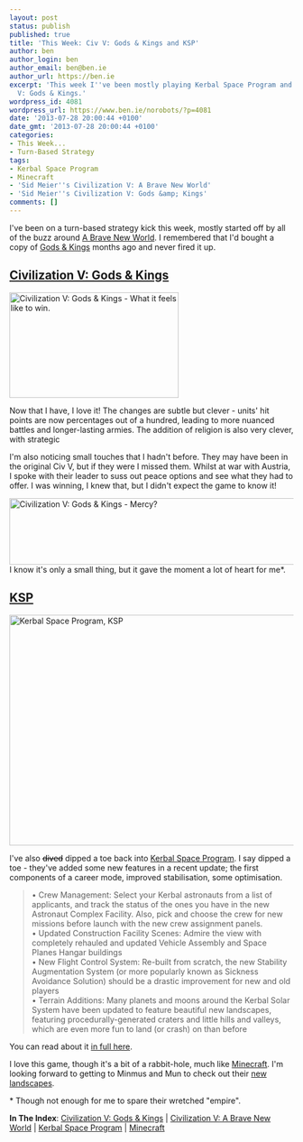 ```yaml
---
layout: post
status: publish
published: true
title: 'This Week: Civ V: Gods & Kings and KSP'
author: ben
author_login: ben
author_email: ben@ben.ie
author_url: https://ben.ie
excerpt: 'This week I''ve been mostly playing Kerbal Space Program and Civilization
  V: Gods & Kings.'
wordpress_id: 4081
wordpress_url: https://www.ben.ie/norobots/?p=4081
date: '2013-07-28 20:00:44 +0100'
date_gmt: '2013-07-28 20:00:44 +0100'
categories:
- This Week...
- Turn-Based Strategy
tags:
- Kerbal Space Program
- Minecraft
- 'Sid Meier''s Civilization V: A Brave New World'
- 'Sid Meier''s Civilization V: Gods &amp; Kings'
comments: []
---
```

<p>I've been on a turn-based strategy kick this week, mostly started off by all of the buzz around <a href="https://www.civilization5.com/bravenewworld/" target="_blank">A Brave New World</a>. I remembered that I'd bought a copy of <a href="https://www.civilization5.com/godsandkings/us/info.php" target="_blank">Gods &amp; Kings</a> months ago and never fired it up.</p>
<p><!--more--></p>
<h2><a href="https://www.civilization5.com/godsandkings/us/info.php" target="_blank">Civilization V: Gods &amp; Kings</a></h2>
<p><img class="alignleft size-medium wp-image-4082" alt="Civilization V: Gods &amp; Kings - What it feels like to win." src="assets/uploads/norobots/uploads/2013/07/Screen-Shot-2013-07-27-at-00.02.01.png" width="300" height="187" /></p>
<p>Now that I have, I love it! The changes are subtle but clever - units' hit points are now percentages out of a hundred, leading to more nuanced battles and longer-lasting armies. The addition of religion is also very clever, with strategic</p>
<p>I'm also noticing small touches that I hadn't before. They may have been in the original Civ V, but if they were I missed them. Whilst at war with Austria, I spoke with their leader to suss out peace options and see what they had to offer. I was winning, I knew that, but I didn't expect the game to know it!</p>
<p><img class="aligncenter size-full wp-image-4083" alt="Civilization V: Gods &amp; Kings - Mercy?" src="assets/uploads/norobots/uploads/2013/07/Screen-Shot-2013-07-27-at-00.02.011.png" width="693" height="118" />I know it's only a small thing, but it gave the moment a lot of heart for me*.</p>
<h2><a href="https://www.kerbalspaceprogram.com" target="_blank">KSP</a></h2>
<p><img class="aligncenter size-full wp-image-4084" alt="Kerbal Space Program, KSP" src="assets/uploads/norobots/uploads/2013/07/Screen-Shot-2013-07-28-at-20.55.29-e1375041517726.png" width="1273" height="409" /></p>
<p>I've also <span style="color: #000000;"><del>dived</del></span> dipped a toe back into <a href="https://www.kerbalspaceprogram.com" target="_blank">Kerbal Space Program</a>. I say dipped a toe - they've added some new features in a recent update; the first components of a career mode, improved stabilisation, some optimisation.</p>
<blockquote><p>• Crew Management: Select your Kerbal astronauts from a list of applicants, and track the status of the ones you have in the new Astronaut Complex Facility. Also, pick and choose the crew for new missions before launch with the new crew assignment panels.<br />
• Updated Construction Facility Scenes: Admire the view with completely rehauled and updated Vehicle Assembly and Space Planes Hangar buildings<br />
• New Flight Control System: Re-built from scratch, the new Stability Augmentation System (or more popularly known as Sickness Avoidance Solution) should be a drastic improvement for new and old players<br />
• Terrain Additions: Many planets and moons around the Kerbal Solar System have been updated to feature beautiful new landscapes, featuring procedurally-generated craters and little hills and valleys, which are even more fun to land (or crash) on than before</p></blockquote>
<p>You can read about it <a href="https://kerbaldevteam.tumblr.com/post/56459591281/kerbal-space-program-0-21-1-update-patch-is-now" target="_blank">in full here</a>.</p>
<p>I love this game, though it's a bit of a rabbit-hole, much like <a href="https://www.minecraft.net" target="_blank">Minecraft</a>. I'm looking forward to getting to Minmus and Mun to check out their <a href="https://twitter.com/bursaar/status/367225726879399936" target="_blank">new landscapes</a>.</p>
<p>* Though not enough for me to spare their wretched "empire".</p>
<p><strong>In The Index</strong>: <a href="https://www.ben.ie/norobots/game/sid-meiers-civilization-v-gods-kings/">Civilization V: Gods &amp; Kings</a> | <a href="https://www.ben.ie/norobots/game/civ5-bnw/">Civilization V: A Brave New World</a> | <a href="https://www.ben.ie/norobots/game/ksp/">Kerbal Space Program</a> | <a href="https://www.ben.ie/norobots/game/minecraft">Minecraft</a></p>
